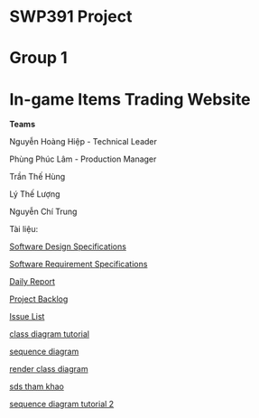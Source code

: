 # SWP391 Project
# Group 1 
# In-game Items Trading Website
  **Teams**
  
Nguyễn Hoàng Hiệp - Technical Leader

Phùng Phúc Lâm - Production Manager

Trần Thế Hùng 

Lý Thế Lượng

Nguyễn Chí Trung 

Tài liệu:

[Software Design Specifications](https://docs.google.com/document/d/1TcwIWhHrKaECqe70mnsV8_mucIcPwoZA-GE4UoVo7OM/edit#heading=h.tyjcwt)

[Software Requirement Specifications](https://docs.google.com/document/d/17vkZqQKNwW8uvyz9gE7J0moQE1pAq2jaMNaCkiHZf04/edit)

[Daily Report](https://docs.google.com/spreadsheets/d/1VWTJeDWcJItloYncrRG8kqn6nCSnTeA0DwjpmOvqU2Y/edit#gid=0)

[Project Backlog](https://docs.google.com/spreadsheets/d/1zN-EBGGo1EgroNjnxDXLT6dBLO7TpAEP/edit#gid=199086574)

[Issue List](https://docs.google.com/spreadsheets/d/18_pRTe3tch0cwlA75oSp4HELNh08VzHo/edit?usp=sharing&ouid=107237669840405901934&rtpof=true&sd=true)

[class diagram tutorial](https://www.visual-paradigm.com/guide/uml-unified-modeling-language/uml-class-diagram-tutorial/)

[sequence diagram](https://www.visual-paradigm.com/guide/uml-unified-modeling-language/what-is-sequence-diagram/)

[render class diagram](https://www.visual-paradigm.com/tutorials/modelinginnetbeans.jsp)

[sds tham khao](https://docs.google.com/document/d/1MkbHOGkapnZgolGdPhC5oMmWCCvLlUjt53eqkY_FgjU/edit?fbclid=IwAR0P89l0iqoZYlYQiHEfd0sGX5s9KdXYzmz9xwn-4OGUOfLG7fB-boCqlwM)

[sequence diagram tutorial 2](https://developer.ibm.com/articles/the-sequence-diagram/)
